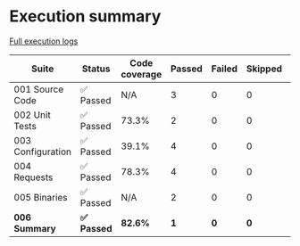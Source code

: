 # Execution summary

[Full execution logs](https://madworx.github.io/caddy-put-upload/results/5394782969/log.html)

| Suite | Status | Code coverage | Passed | Failed | Skipped | Time duration | Links |
| --- | --- | --- | --- | --- | --- | --- | --- |
| 001 Source Code | ✅ Passed | N/A | 3 | 0 | 0 | 88.915s |  |
| 002 Unit Tests | ✅ Passed | 73.3% | 2 | 0 | 0 | 16.29s | [Report](https://madworx.github.io/caddy-put-upload/results/5394782969/002_unit_tests.coverage.html), [Coverage](https://madworx.github.io/caddy-put-upload/results/5394782969/002_unit_tests.coverage) |
| 003 Configuration | ✅ Passed | 39.1% | 4 | 0 | 0 | 8.984s | [Report](https://madworx.github.io/caddy-put-upload/results/5394782969/003_configuration.coverage.html), [Coverage](https://madworx.github.io/caddy-put-upload/results/5394782969/003_configuration.coverage) |
| 004 Requests | ✅ Passed | 78.3% | 4 | 0 | 0 | 4.571s | [Report](https://madworx.github.io/caddy-put-upload/results/5394782969/004_requests.coverage.html), [Coverage](https://madworx.github.io/caddy-put-upload/results/5394782969/004_requests.coverage) |
| 005 Binaries | ✅ Passed | N/A | 2 | 0 | 0 | 144.37s |  |
| **006 Summary** | **✅ Passed** | **82.6%** | **1** | **0** | **0** | **1.058s** | **[Report](https://madworx.github.io/caddy-put-upload/results/5394782969/006_summary.coverage.html), [Coverage](https://madworx.github.io/caddy-put-upload/results/5394782969/006_summary.coverage)** |
